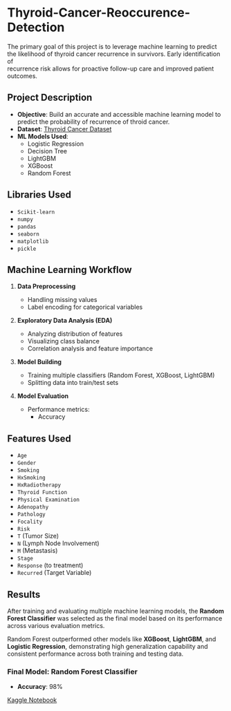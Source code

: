 # Thyroid-Cancer-Reoccurence-Detection

The primary goal of this project is to leverage machine learning to predict the likelihood of thyroid cancer recurrence in survivors. Early identification of      
   recurrence risk allows for proactive follow-up care and improved patient outcomes.

##  Project Description

- **Objective**: Build an accurate and accessible machine learning model to predict the probability of recurrence of throid cancer.
- **Dataset**: [Thyroid Cancer Dataset](https://www.kaggle.com/datasets/khwaishsaxena/thyroid-cancer-dataset)
- **ML Models Used**:
  - Logistic Regression 
  - Decision Tree 
  - LightGBM
  - XGBoost
  - Random Forest
    
## Libraries Used
- `Scikit-learn`  
- `numpy`  
- `pandas`  
- `seaborn`  
- `matplotlib`  
- `pickle`
  
##  Machine Learning Workflow

1. **Data Preprocessing**
   - Handling missing values  
   - Label encoding for categorical variables  

2. **Exploratory Data Analysis (EDA)**
   - Analyzing distribution of features  
   - Visualizing class balance  
   - Correlation analysis and feature importance
     
3. **Model Building**
   - Training multiple classifiers (Random Forest, XGBoost, LightGBM)  
   - Splitting data into train/test sets  
     
4. **Model Evaluation**
   - Performance metrics:  
     - Accuracy
     
## Features Used

- `Age`  
- `Gender`  
- `Smoking`  
- `HxSmoking`  
- `HxRadiotherapy`  
- `Thyroid Function`  
- `Physical Examination`  
- `Adenopathy`  
- `Pathology`  
- `Focality`  
- `Risk`  
- `T` (Tumor Size)  
- `N` (Lymph Node Involvement)  
- `M` (Metastasis)  
- `Stage`  
- `Response` (to treatment)  
- `Recurred` (Target Variable) 

## Results

After training and evaluating multiple machine learning models, the **Random Forest Classifier** was selected as the final model based on its performance across various evaluation metrics.

Random Forest outperformed other models like **XGBoost**, **LightGBM**, and **Logistic Regression**, demonstrating high generalization capability and consistent performance across both training and testing data.

### Final Model: Random Forest Classifier

- **Accuracy**: 98%

[Kaggle Notebook](https://www.kaggle.com/code/khwaishsaxena/thyroid-cancer-reoccurence-detection)
     
